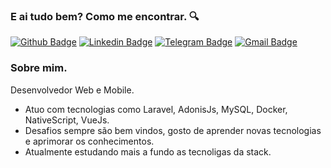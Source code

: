 ### E ai tudo bem? Como me encontrar. :mag:

[![Github Badge](https://img.shields.io/badge/-Github-000?style=flat-square&logo=Github&logoColor=white&link=https://github.com/edvaldolima)](https://github.com/edvaldolima)
[![Linkedin Badge](https://img.shields.io/badge/-LinkedIn-blue?style=flat-square&logo=Linkedin&logoColor=white&link=https://www.linkedin.com/in/edvaldo-slima/)](https://www.linkedin.com/in/edvaldo-slima/)
[![Telegram Badge](https://img.shields.io/badge/-Telegram-1ca0f1?style=flat-square&labelColor=1ca0f1&logo=telegram&logoColor=white&link=https://t.me/edvaldolima)](https://t.me/edvaldolima)
[![Gmail Badge](https://img.shields.io/badge/-Gmail-c14438?style=flat-square&logo=Gmail&logoColor=white&link=mailto:edvaldojunodi@gmail.com)](mailto:edvaldojunodi@gmail.com)

### Sobre mim.

Desenvolvedor Web e Mobile.
  
- Atuo com tecnologias como Laravel, AdonisJs, MySQL, Docker, NativeScript, VueJs. 
- Desafios sempre são bem vindos, gosto de aprender novas tecnologias e aprimorar os conhecimentos.
- Atualmente estudando mais a fundo as tecnoligas da stack.

<!--

Here are some ideas to get you started:

- 🔭 I’m currently working on ...
- 🌱 I’m currently learning ...
- 👯 I’m looking to collaborate on ...
- 🤔 I’m looking for help with ...
- 💬 Ask me about ...
- 📫 How to reach me: ...
- 😄 Pronouns: ...
- ⚡ Fun fact: ...
-->

